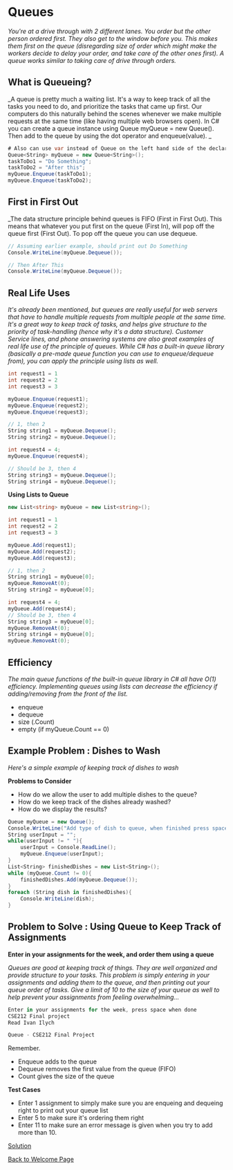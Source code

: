 # Queues

_You're at a drive through with 2 different lanes. You order but the other person ordered first. They also get to the window before you. This makes them first on the queue (disregarding size of order which might make the workers decide to delay your order, and take care of the other ones first). A queue works similar to taking care of drive through orders._

## What is Queueing?

_A queue is pretty much a waiting list. It's a way to keep track of all the tasks you need to do, and prioritize the tasks that came up first. Our computers do this naturally behind the scenes whenever we make multiple requests at the same time (like having multiple web browsers open). In C# you can create a queue instance using Queue myQueue = new Queue(). Then add to the queue by using the dot operator and enqueue(value). _ 

```csharp
# Also can use var instead of Queue on the left hand side of the declaration
Queue<String> myQueue = new Queue<String>();
taskToDo1 = "Do Something";
taskToDo2 = "After this";
myQueue.Enqueue(taskToDo1);
myQueue.Enqueue(taskToDo2);
```

## First in First Out

_The data structure principle behind queues is FIFO (First in First Out). This means that whatever you put first on the queue (First In), will pop off the queue first (First Out). To pop off the queue you can use dequeue. 

```csharp
// Assuming earlier example, should print out Do Something
Console.WriteLine(myQueue.Dequeue()); 

// Then After This
Console.WriteLine(myQueue.Dequeue());
```

## Real Life Uses
_It's already been mentioned, but queues are really useful for web servers that have to handle multiple requests from multiple people at the same time. It's a great way to keep track of tasks, and helps give structure to the priority of task-handling (hence why it's a data structure). Customer Service lines, and phone answering systems are also great examples of real life use of the principle of queues. While C# has a built-in queue library (basically a pre-made queue function you can use to enqueue/dequeue from), you can apply the principle using lists as well._

```csharp
int request1 = 1
int request2 = 2
int request3 = 3

myQueue.Enqueue(request1);
myQueue.Enqueue(request2);
myQueue.Enqueue(request3);

// 1, then 2
String string1 = myQueue.Dequeue(); 
String string2 = myQueue.Dequeue();

int request4 = 4;
myQueue.Enqueue(request4);

// Should be 3, then 4
String string3 = myQueue.Dequeue();
String string4 = myQueue.Dequeue();
```
__Using Lists to Queue__

```csharp
new List<string> myQueue = new List<string>();

int request1 = 1
int request2 = 2
int request3 = 3

myQueue.Add(request1);
myQueue.Add(request2);
myQueue.Add(request3);

// 1, then 2
String string1 = myQueue[0];
myQueue.RemoveAt(0);
String string2 = myQueue[0];

int request4 = 4;
myQueue.Add(request4);
// Should be 3, then 4
String string3 = myQueue[0];
myQueue.RemoveAt(0);
String string4 = myQueue[0];
myQueue.RemoveAt(0);
```
## Efficiency
_The main queue functions of the built-in queue library in C# all have O(1) efficiency. Implementing queues using lists can decrease the efficiency if adding/removing from the front of the list._

- enqueue
- dequeue
- size (.Count)
- empty (if myQueue.Count == 0)

## Example Problem : Dishes to Wash
_Here's a simple example of keeping track of dishes to wash_

__Problems to Consider__

- How do we allow the user to add multiple dishes to the queue?
- How do we keep track of the dishes already washed?
- How do we display the results?
```csharp
Queue myQueue = new Queue();
Console.WriteLine("Add type of dish to queue, when finished press space.");
String userInput = "";
while(userInput != " "){
    userInput = Console.ReadLine();
    myQueue.Enqueue(userInput);
}
List<String> finishedDishes = new List<String>();
while (myQueue.Count != 0){
    finishedDishes.Add(myQueue.Dequeue());
}
foreach (String dish in finishedDishes){
    Console.WriteLine(dish);
}

```

## Problem to Solve : Using Queue to Keep Track of Assignments 

__Enter in your assignments for the week, and order them using a queue__

_Queues are good at keeping track of things. They are well organized and provide structure to your tasks. This problem is simply entering in your assignments and adding them to the queue, and then printing out your queue order of tasks. Give a limit of 10 to the size of your queue as well to help prevent your assignments from feeling overwhelming..._

```csharp
Enter in your assignments for the week, press space when done 
CSE212 Final project
Read Ivan Ilych

Queue - CSE212 Final Project
```
Remember. 

- Enqueue adds to the queue
- Dequeue removes the first value from the queue (FIFO)
- Count gives the size of the queue

__Test Cases__

- Enter 1 assignment to simply make sure you are enqueing and dequeing right to print out your queue list
- Enter 5 to make sure it's ordering them right
- Enter 11 to make sure an error message is given when you try to add more than 10.


[Solution](/queue-problem-solution)


[Back to Welcome Page](/0-welcome.md)